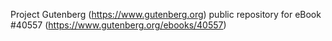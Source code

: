 Project Gutenberg (https://www.gutenberg.org) public repository for eBook #40557 (https://www.gutenberg.org/ebooks/40557)
